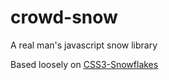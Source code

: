 crowd-snow
==========

A real man's javascript snow library

Based loosely on [CSS3-Snowflakes](https://github.com/dmolsen/CSS3-Snowflakes)
